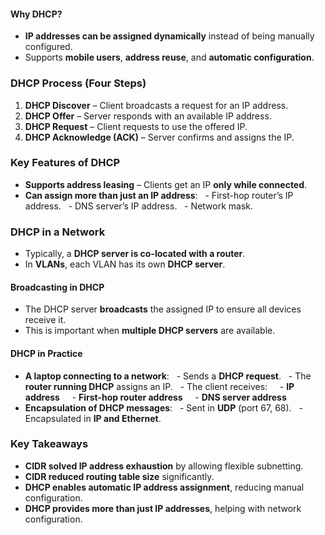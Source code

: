 #### Why DHCP?
- **IP addresses can be assigned dynamically** instead of being manually configured.
- Supports **mobile users**, **address reuse**, and **automatic configuration**.
### DHCP Process (Four Steps)
1. **DHCP Discover** – Client broadcasts a request for an IP address.
2. **DHCP Offer** – Server responds with an available IP address.
3. **DHCP Request** – Client requests to use the offered IP.
4. **DHCP Acknowledge (ACK)** – Server confirms and assigns the IP.

### Key Features of DHCP
- **Supports address leasing** – Clients get an IP **only while connected**.
- **Can assign more than just an IP address**:
  - First-hop router’s IP address.
  - DNS server’s IP address.
  - Network mask.
### DHCP in a Network
- Typically, a **DHCP server is co-located with a router**.
- In **VLANs**, each VLAN has its own **DHCP server**.
#### Broadcasting in DHCP
- The DHCP server **broadcasts** the assigned IP to ensure all devices receive it.
- This is important when **multiple DHCP servers** are available.

#### DHCP in Practice
- **A laptop connecting to a network**:
  - Sends a **DHCP request**.
  - The **router running DHCP** assigns an IP.
  - The client receives:
    - **IP address**
    - **First-hop router address**
    - **DNS server address**
- **Encapsulation of DHCP messages**:
  - Sent in **UDP** (port 67, 68).
  - Encapsulated in **IP and Ethernet**.
###  Key Takeaways
- **CIDR solved IP address exhaustion** by allowing flexible subnetting.
- **CIDR reduced routing table size** significantly.
- **DHCP enables automatic IP address assignment**, reducing manual configuration.
- **DHCP provides more than just IP addresses**, helping with network configuration.

